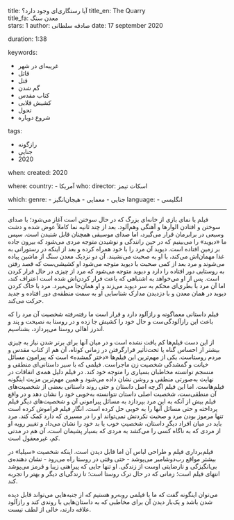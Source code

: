 
title: آیا رستگاری‌ای وجود دارد؟
title_en: The Quarry  
title_fa: معدن سنگ  
stars: 1
author: صادقه سلطانی
date: 17 september 2020

duration: 1:38

keywords:
  - غریبه‌ای در شهر
  - قاتل
  - قتل
  - گم شدن
  - کتاب مقدس
  - کشیش قلابی
  - تحول
  - شروع دوباره  

tags:
  - رازگونه
  - جنایی
  - 2020 

when:
  created: 2020

where:
  country:
    - آمریکا
who:
  director: اسکات تیمز
   

which:
  genre:
    - جنایی
    - معمایی
    - هیجان‌انگیز
  language:
    - انگلیسی
   
---

فیلم با نمای بازی از خانه‌ای بزرگ که در حال سوختن است آغاز می‌شود؛ با صدای سوختن و افتادن الوارها و آهنگی وهم‌آلود. بعد از چند ثانیه نما کاملاً عوض شده و دشت وسیعی در برابرمان قرار می‌گیرد، اما صدای موسیقی همچنان قابل شنیدن است. سپس ما «دیوید» را می‌بینیم که در حین رانندگی و نوشیدن متوجه مردی می‌شود که بیرون جاده بر زمین افتاده است. دیوید آن مرد را با خود همراه کرده و بعد از اینکه در رستورانی به غذا مهمان‌اش می‌کند، با او به صحبت می‌نشیند. آن دو نزدیک معدن سنگ از ماشین پیاده می‌شوند و مرد بعد از کمی صحبت با دیوید متوجه می‌شود او کشیشی‌ست که قصد رفتن به روستایی دور افتاده را دارد و دیوید متوجه می‌شود که مرد از چیزی در حال فرار کردن است. پس از او می‌خواهد به اشتباهی که باعث فرار کردن‌اش شده است اعتراف کند، اما آن مرد با بطری‌ای محکم به سر دیوید می‌زند و او همان‌جا می‌میرد. مرد با خاک کردن دیوید در همان معدن و با دزدیدن مدارک شناسایی او به سمت منطقه‌ی دور افتاده و جدید حرکت می‌کند.

فیلم داستانی معماگونه و رازآلود دارد و قرار است ما رفته‌رفته شخصیت آن مرد را که باعث این رازآلودگی‌ست و حال خود را کشیش جا زده و در روستا به نصیحت و پند و اندرز اهالی روستا می‌پردازد، بشناسیم. 

از این دست فیلم‌ها کم یافت نشده است و در میان آنها برای برتر شدن نیاز به چیزی بیشتر از احساس گناه یا تحت‌تأثیر قرارگرفتن در زمانی کوتاه، آن هم از کتاب مقدس و مردم روستاست. یکی از مهم‌ترین این فیلم‌ها «دختر گمشده» است که پیرامون مسائل خیانت و گمشدگی شخصیت زن ماجراست. فیلمی که با سیر داستانی‌ای منطقی و منسجم توانسته مخاطبان بسیاری را متوجه خود کند. در فیلم دلیل همه‌ی اتفاقات در نهایت به‌صورتی منطقی و روشن نشان داده می‌شود و همین مهم‌ترین مزیت اینگونه فیلم‌هاست. اما این فیلم اگرچه اصل داستان و حتی روند داستانی بعضی از شخصیت‌های آن منطقی‌ست، شخصیت اصلی داستان نتوانسته به‌خوبی خود را نشان دهد و در واقع فیلم بیش از آنکه به این مرد بپردازد به مسائل پیرامونی آن و شخصیت‌های دیگر فیلم پرداخته و حتی مسائل آنها را به خوبی حل کرده است. انگار فیلم فراموش کرده است تنها مرموز بودن مرد و صحبت نکردنش نمی‌تواند او را در مسیری که دارد کمک کند. مرد باید در میان افراد دیگرِ داستان، شخصیتِ خوب یا بد خود را نشان می‌داد و تغییر رویه او از مردی که به ناگاه کسی را می‌کشد به مردی که بسیار پشیمان است، آن هم در مدتی کم، غیرمعقول است.

فیلم‌برداری فیلم و طراحی لباس آن اما قابل دیدن است. اینکه شخصیت «سیلیا» در بیشتر مواقع رب‌دوشامبر می‌پوشد - حتی وقتی در روستا راه می‌رود - نشان دهنده‌ی بی‌انگیزگی و نارضایتی اوست از زندگی. او تنها جایی که پیراهنی زیبا و قرمز می‌پوشد انتهای فیلم است؛ زمانی که در حال ترک روستا است؛ تا زندگی‌ای دیگر و بهتر را تجربه کند. 

می‌توان اینگونه گفت که ما با فیلمی روبه‌رو هستیم که از جنبه‌هایی می‌تواند قابل دیده شدن باشد و یک‌بار دیدن آن برای مخاطبی که به داستان‌هایی با روندی کند و رازآلود علاقه دارند، خالی از لطف نیست.